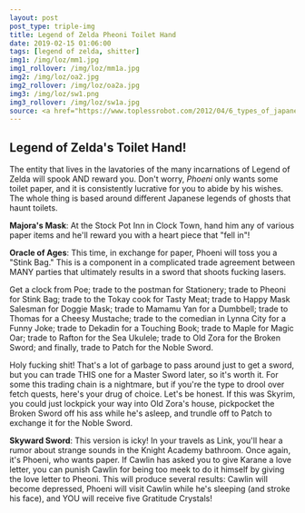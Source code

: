 ```yaml
---
layout: post
post_type: triple-img
title: Legend of Zelda Pheoni Toilet Hand
date: 2019-02-15 01:06:00
tags: [legend of zelda, shitter]
img1: /img/loz/mm1.jpg
img1_rollover: /img/loz/mm1a.jpg
img2: /img/loz/oa2.jpg
img2_rollover: /img/loz/oa2a.jpg
img3: /img/loz/sw1.png
img3_rollover: /img/loz/sw1a.jpg
source: <a href="https://www.toplessrobot.com/2012/04/6_types_of_japanese_ghosts_that_hang_out_in_toilet.php">Topless Robot</a>
---
```

## Legend of Zelda's Toilet Hand!

The entity that lives in the lavatories of the many incarnations of Legend of Zelda will spook AND reward you. Don't worry, *Phoeni* only wants some toilet paper, and it is consistently lucrative for you to abide by his wishes. The whole thing is based around different Japanese legends of ghosts that haunt toilets.

**Majora's Mask**: At the Stock Pot Inn in Clock Town, hand him any of various paper items and he'll reward you with a heart piece that "fell in"!

**Oracle of Ages**: This time, in exchange for paper, Phoeni will toss you a "Stink Bag." This is a component in a complicated trade agreement between MANY parties that ultimately results in a sword that shoots fucking lasers.

Get a clock from Poe; trade to the postman for Stationery; trade to Pheoni for Stink Bag; trade to the Tokay cook for Tasty Meat; trade to Happy Mask Salesman for Doggie Mask; trade to Mamamu Yan for a Dumbbell; trade to Thomas for a Cheesy Mustache; trade to the comedian in Lynna City for a Funny Joke; trade to Dekadin for a Touching Book; trade to Maple for Magic Oar; trade to Rafton for the Sea Ukulele; trade to Old Zora for the Broken Sword; and finally, trade to Patch for the Noble Sword.

Holy fucking shit! That's a lot of garbage to pass around just to get a sword, but you can trade THIS one for a Master Sword later, so it's worth it. For some this trading chain is a nightmare, but if you're the type to drool over fetch quests, here's your drug of choice. Let's be honest. If this was Skyrim, you could just lockpick your way into Old Zora's house, pickpocket the Broken Sword off his ass while he's asleep, and trundle off to Patch to exchange it for the Noble Sword.

**Skyward Sword**: This version is icky! In your travels as Link, you'll hear a rumor about strange sounds in the Knight Academy bathroom. Once again, it's Phoeni, who wants paper. If Cawlin has asked you to give Karane a love letter, you can punish Cawlin for being too meek to do it himself by giving the love letter to Pheoni. This will produce several results: Cawlin will become depressed, Phoeni will visit Cawlin while he's sleeping (and stroke his face), and YOU will receive five Gratitude Crystals!

